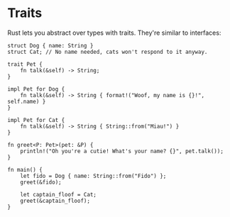 # Traits

Rust lets you abstract over types with traits. They're similar to interfaces:

```rust,editable
struct Dog { name: String }
struct Cat; // No name needed, cats won't respond to it anyway.

trait Pet {
    fn talk(&self) -> String;
}

impl Pet for Dog {
    fn talk(&self) -> String { format!("Woof, my name is {}!", self.name) }
}

impl Pet for Cat {
    fn talk(&self) -> String { String::from("Miau!") }
}

fn greet<P: Pet>(pet: &P) {
    println!("Oh you're a cutie! What's your name? {}", pet.talk());
}

fn main() {
    let fido = Dog { name: String::from("Fido") };
    greet(&fido);

    let captain_floof = Cat;
    greet(&captain_floof);
}
```
